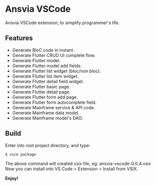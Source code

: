 # Ansvia VSCode

Ansvia VSCode extension, to simplify programmer's life.

## Features

* Generate BloC code in instant.
* Generate Flutter CRUD UI complete flow.
* Generate Flutter model.
* Generate Flutter model add fields.
* Generate Flutter list widget (bloc/non bloc).
* Generate Flutter list item widget.
* Generate Flutter detail field widget.
* Generate Flutter basic page.
* Generate Flutter detail page.
* Generate Flutter form add page.
* Generate Flutter form autocomplete field.
* Generate Mainframe service & API code.
* Generate Mainframe data model.
* Generate Mainframe model's DAO.

## Build

Enter into root project directory, and type:

    $ vsce package

The above command will created vsix file, eg: ansvia-vscode-0.0.4.vsix
Now you can install into VS Code > Extension > Install from VSIX.

**Enjoy!**
